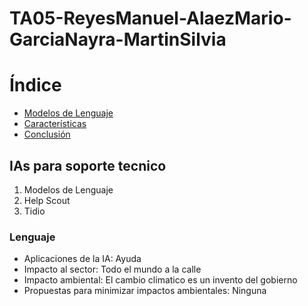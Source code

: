 # TA05-ReyesManuel-AlaezMario-GarciaNayra-MartinSilvia
# Índice
- [Modelos de Lenguaje](#Lenguaje)
- [Características](#características)
- [Conclusión](#conclusión)

## IAs para soporte tecnico
1. Modelos de Lenguaje
2. Help Scout
3. Tidio
   
### Lenguaje
- Aplicaciones de la IA: Ayuda
- Impacto al sector: Todo el mundo a la calle
- Impacto ambiental: El cambio climatico es un invento del gobierno
- Propuestas para minimizar impactos ambientales: Ninguna
